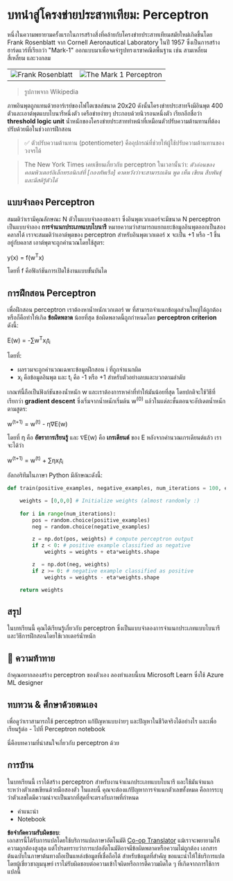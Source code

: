 <!--
CO_OP_TRANSLATOR_METADATA:
{
  "original_hash": "59021c5f419d3feda19075910a74280a",
  "translation_date": "2025-07-09T16:58:02+00:00",
  "source_file": "15-rag-and-vector-databases/data/perceptron.md",
  "language_code": "th"
}
-->
# บทนำสู่โครงข่ายประสาทเทียม: Perceptron

หนึ่งในความพยายามครั้งแรกในการสร้างสิ่งที่คล้ายกับโครงข่ายประสาทเทียมสมัยใหม่เกิดขึ้นโดย Frank Rosenblatt จาก Cornell Aeronautical Laboratory ในปี 1957 ซึ่งเป็นการสร้างฮาร์ดแวร์ที่เรียกว่า "Mark-1" ออกแบบมาเพื่อจดจำรูปทรงเรขาคณิตพื้นฐาน เช่น สามเหลี่ยม สี่เหลี่ยม และวงกลม

|      |      |
|--------------|-----------|
|<img src='images/Rosenblatt-wikipedia.jpg' alt='Frank Rosenblatt'/> | <img src='images/Mark_I_perceptron_wikipedia.jpg' alt='The Mark 1 Perceptron' />|

> รูปภาพจาก Wikipedia

ภาพอินพุตถูกแทนด้วยอาร์เรย์ของโฟโตเซลล์ขนาด 20x20 ดังนั้นโครงข่ายประสาทจึงมีอินพุต 400 ตัวและเอาต์พุตแบบไบนารีหนึ่งตัว เครือข่ายง่ายๆ ประกอบด้วยนิวรอนหนึ่งตัว เรียกอีกชื่อว่า **threshold logic unit** น้ำหนักของโครงข่ายประสาททำหน้าที่เหมือนตัวปรับความต้านทานที่ต้องปรับด้วยมือในช่วงการฝึกสอน

> ✅ ตัวปรับความต้านทาน (potentiometer) คืออุปกรณ์ที่ช่วยให้ผู้ใช้ปรับความต้านทานของวงจรได้

> The New York Times เคยเขียนเกี่ยวกับ perceptron ในเวลานั้นว่า: *ตัวอ่อนของคอมพิวเตอร์อิเล็กทรอนิกส์ที่ [กองทัพเรือ] คาดหวังว่าจะสามารถเดิน พูด เห็น เขียน สืบพันธุ์ และมีสติรู้ตัวได้*

## แบบจำลอง Perceptron

สมมติว่าเรามีคุณลักษณะ N ตัวในแบบจำลองของเรา ซึ่งอินพุตเวกเตอร์จะมีขนาด N perceptron เป็นแบบจำลอง **การจำแนกประเภทแบบไบนารี** หมายความว่าสามารถแยกแยะข้อมูลอินพุตออกเป็นสองคลาสได้ เราจะสมมติว่าเอาต์พุตของ perceptron สำหรับอินพุตเวกเตอร์ x จะเป็น +1 หรือ -1 ขึ้นอยู่กับคลาส เอาต์พุตจะถูกคำนวณโดยใช้สูตร:

y(x) = f(w<sup>T</sup>x)

โดยที่ f คือฟังก์ชันการเปิดใช้งานแบบขั้นบันได

## การฝึกสอน Perceptron

เพื่อฝึกสอน perceptron เราต้องหาน้ำหนักเวกเตอร์ w ที่สามารถจำแนกข้อมูลส่วนใหญ่ได้ถูกต้อง หรือก็คือทำให้เกิด **ข้อผิดพลาด** น้อยที่สุด ข้อผิดพลาดนี้ถูกกำหนดโดย **perceptron criterion** ดังนี้:

E(w) = -∑w<sup>T</sup>x<sub>i</sub>t<sub>i</sub>

โดยที่:

* ผลรวมจะถูกคำนวณเฉพาะข้อมูลฝึกสอน i ที่ถูกจำแนกผิด
* x<sub>i</sub> คือข้อมูลอินพุต และ t<sub>i</sub> คือ -1 หรือ +1 สำหรับตัวอย่างลบและบวกตามลำดับ

เกณฑ์นี้ถือเป็นฟังก์ชันของน้ำหนัก w และเราต้องการหาค่าที่ทำให้มันน้อยที่สุด โดยปกติจะใช้วิธีที่เรียกว่า **gradient descent** ซึ่งเริ่มจากน้ำหนักเริ่มต้น w<sup>(0)</sup> แล้วในแต่ละขั้นตอนจะอัปเดตน้ำหนักตามสูตร:

w<sup>(t+1)</sup> = w<sup>(t)</sup> - η∇E(w)

โดยที่ η คือ **อัตราการเรียนรู้** และ ∇E(w) คือ **เกรเดียนต์** ของ E หลังจากคำนวณเกรเดียนต์แล้ว เราจะได้ว่า

w<sup>(t+1)</sup> = w<sup>(t)</sup> + ∑ηx<sub>i</sub>t<sub>i</sub>

อัลกอริทึมในภาษา Python มีลักษณะดังนี้:

```python
def train(positive_examples, negative_examples, num_iterations = 100, eta = 1):

    weights = [0,0,0] # Initialize weights (almost randomly :)
        
    for i in range(num_iterations):
        pos = random.choice(positive_examples)
        neg = random.choice(negative_examples)

        z = np.dot(pos, weights) # compute perceptron output
        if z < 0: # positive example classified as negative
            weights = weights + eta*weights.shape

        z  = np.dot(neg, weights)
        if z >= 0: # negative example classified as positive
            weights = weights - eta*weights.shape

    return weights
```

## สรุป

ในบทเรียนนี้ คุณได้เรียนรู้เกี่ยวกับ perceptron ซึ่งเป็นแบบจำลองการจำแนกประเภทแบบไบนารี และวิธีการฝึกสอนโดยใช้เวกเตอร์น้ำหนัก

## 🚀 ความท้าทาย

ถ้าคุณอยากลองสร้าง perceptron ของตัวเอง ลองทำแลบนี้บน Microsoft Learn ซึ่งใช้ Azure ML designer

## ทบทวน & ศึกษาด้วยตนเอง

เพื่อดูว่าเราสามารถใช้ perceptron แก้ปัญหาแบบง่ายๆ และปัญหาในชีวิตจริงได้อย่างไร และเพื่อเรียนรู้ต่อ - ไปที่ Perceptron notebook

นี่คือบทความที่น่าสนใจเกี่ยวกับ perceptron ด้วย

## การบ้าน

ในบทเรียนนี้ เราได้สร้าง perceptron สำหรับงานจำแนกประเภทแบบไบนารี และใช้มันจำแนกระหว่างตัวเลขเขียนด้วยมือสองตัว ในแลบนี้ คุณจะต้องแก้ปัญหาการจำแนกตัวเลขทั้งหมด คือการระบุว่าตัวเลขใดมีความน่าจะเป็นมากที่สุดที่จะตรงกับภาพที่กำหนด

* คำแนะนำ
* Notebook

**ข้อจำกัดความรับผิดชอบ**:  
เอกสารนี้ได้รับการแปลโดยใช้บริการแปลภาษาอัตโนมัติ [Co-op Translator](https://github.com/Azure/co-op-translator) แม้เราจะพยายามให้ความถูกต้องสูงสุด แต่โปรดทราบว่าการแปลอัตโนมัติอาจมีข้อผิดพลาดหรือความไม่ถูกต้อง เอกสารต้นฉบับในภาษาต้นทางถือเป็นแหล่งข้อมูลที่เชื่อถือได้ สำหรับข้อมูลที่สำคัญ ขอแนะนำให้ใช้บริการแปลโดยผู้เชี่ยวชาญมนุษย์ เราไม่รับผิดชอบต่อความเข้าใจผิดหรือการตีความผิดใด ๆ ที่เกิดจากการใช้การแปลนี้